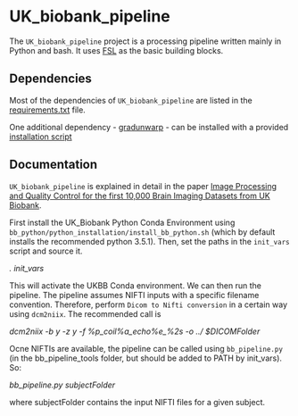 UK_biobank_pipeline
===================

The `UK_biobank_pipeline` project is a processing pipeline written mainly in Python and bash. It uses [FSL](http://fsl.fmrib.ox.ac.uk/fsl/fslwiki/) as the basic building blocks.


Dependencies
------------

Most of the dependencies of `UK_biobank_pipeline` are listed in the [requirements.txt](requirements.txt) file.

One additional dependency - [gradunwarp](bb_python/python_installation/gradunwarp_FMRIB.tar.gz) - can be installed with a provided [installation script](bb_python/python_installation/install_bb_python.sh) 


Documentation
-------------

`UK_biobank_pipeline` is explained in detail in the paper [Image Processing and Quality Control for the first 10,000 Brain Imaging Datasets from UK Biobank](http://www.biorxiv.org/content/early/2017/04/24/130385).

First install the UK_Biobank Python Conda Environment using `bb_python/python_installation/install_bb_python.sh` (which by default installs the recommended python 3.5.1). Then, set the paths in the `init_vars` script and source it.

*. init_vars*

This will activate the UKBB Conda environment. We can then run the pipeline. The pipeline assumes NIFTI inputs with a specific filename convention. 
Therefore, perform `Dicom to Nifti conversion` in a certain way using `dcm2niix`. The recommended call is

*dcm2niix -b y -z y -f %p_coil%a_echo%e_%2s -o ../  $DICOMFolder*

Ocne NIFTIs are available, the pipeline can be called using `bb_pipeline.py` (in the bb_pipeline_tools folder, but should be added to PATH by init_vars). So:

*bb_pipeline.py subjectFolder*

where subjectFolder contains the input NIFTI files for a given subject.

